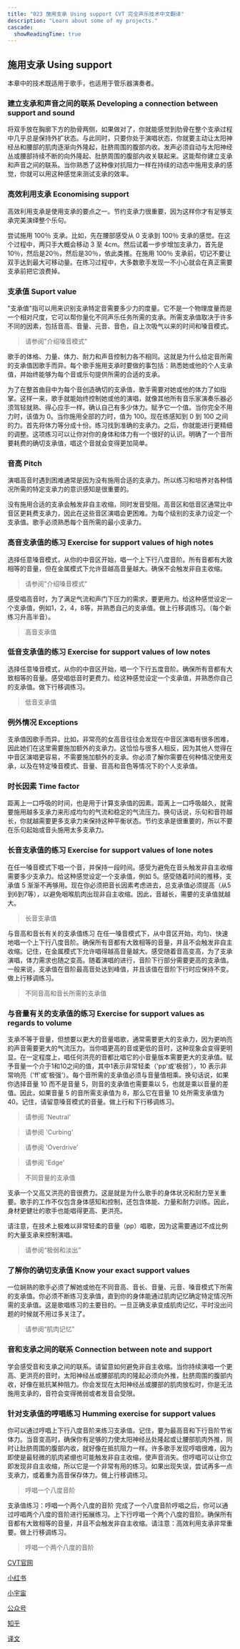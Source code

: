```yaml
---
title: "023 施用支承 Using support CVT 完全声乐技术中文翻译"
description: "Learn about some of my projects."
cascade:
  showReadingTime: true
---
```

## 施用支承 Using support

本章中的技术既适用于歌手，也适用于管乐器演奏者。

### 建立支承和声音之间的联系 Developing a connection between support and sound

将双手放在胸廓下方的肋骨两侧，如果做对了，你就能感觉到肋骨在整个支承过程中几乎总是保持外扩状态。与此同时，只要你处于演唱状态，你就要主动让太阳神经丛和腰部的肌肉逐渐向外隆起，肚脐周围的腹部内收。发声必须自动与太阳神经丛或腰部持续不断的向外隆起、肚脐周围的腹部内收关联起来。这能帮你建立支承和声音之间的联系。当你熟悉了这种像对抗阻力一样在持续的动态中施用支承的感觉，你就可以用这种感觉来测试支承的效率。

### 高效利用支承 Economising support

高效利用支承是使用支承的要点之一。节约支承力很重要，因为这样你才有足够支承完美演绎整个乐句。

尝试施用 100％ 支承。比如，先在腰部感受从 0 支承到 100％ 支承的感觉。在这个过程中，两只手大概会移动 3 至 4cm。然后试着一步步增加支承力，首先是10％，然后是20％，然后是30％，依此类推。在施用 100％ 支承前，切记不要让双手达到最大可移动量。在练习过程中，大多数歌手发现一不小心就会在真正需要支承前把它浪费掉。

### 支承值 Suport value

"支承值"指可以用来识别支承特定音需要多少力的度量。它不是一个物理度量而是一个相对尺度，它可以帮你量化不同声乐任务所需的支承。所需支承值取决于许多不同的因素，包括音高、音量、元音、音色，自上次吸气以来的时间和嗓音模式。

> 请参阅"介绍嗓音模式"

歌手的体格、力量、体力、耐力和声音控制力各不相同。这就是为什么给定音所需的支承值因歌手而异。每个歌手施用支承时要做的事包括：熟悉她或他的个人支承值，并始终能够为每个音或乐句提供所需的合适的支承。

为了在整首曲目中为每个音创造确切的支承值，歌手需要对她或他的体力了如指掌。这样一来，歌手就能始终控制她或他的演唱，就像其他所有音乐家演奏乐器必须驾轻就熟、得心应手一样。确认自己有多少体力。赋予它一个值。当你完全不用力时，该值为 0。当你施用全部的力时，值为 100。现在练感知到 0 到 100 之间的力。首先将体力等分成十份。练习找到准确的支承力。之后，你就能进行更精细的调整。这项练习可以让你对你的身体和体力有一个很好的认识。明确了一个音所要耗费的确切支承值，唱这个音就会变得更加简单。

### 音高 Pitch

演唱高音时遇到困难通常是因为没有施用合适的支承力。所以练习和培养对各种情况所需的特定支承力的意识感知是很重要的。

没有施用合适的支承会触发非自主收缩，同时发音受阻。高音区和低音区通常比中音区更耗费支承力，因此在这些音区演唱会更困难。为每个级别的支承力设定一个支承值。歌手必须熟悉每个音所需的最小支承力。

### 高音支承值的练习 Exercise for support values of high notes

选择任意嗓音模式，从你的中音区开始，唱一个上下行八度音阶。所有音都有大致相等的音量，但在金属模式下允许音越高音量越大。确保不会触发非自主收缩。

> 请参阅"介绍嗓音模式"

感受唱高音时，为了满足气流和声门下压力的需求，要更用力。给这种感觉设定一个支承值，例如1，2，4，8等，并熟悉自己的支承值。做上行移调练习。（每个新练习升高半音）。

> 高音支承值 

### 低音支承值的练习 Exercise for support values of low notes

选择任意嗓音模式，从你的中音区开始，唱一个下行五度音阶。确保所有音都有大致相等的音量。感受唱低音时更费力。给这种感觉设定一个支承值，并熟悉你自己的支承值。做下行移调练习。

> 低音支承值 

### 例外情况 Exceptions

支承值因歌手而异。比如，非常亮的女高音往往会发现在中音区演唱有很多困难，因此她们在这里需要施加额外的支承力。这恰恰与很多人相反，因为其他人觉得在中音区演唱更容易，不需要施加额外的支承。你必须了解你需要在何种情况使用支承，以及在特定嗓音模式、音量、音高和音色等情况下的个人支承值。

### 时长因素 Time factor

距离上一口呼吸的时间，也是用于计算支承值的因素。距离上一口呼吸越久，就需要施用越多支承力来形成均匀的气流和稳定的气流压力。换句话说，乐句和音符越长，你就越需要更多支承力来保持这种平衡状态。节约支承是很重要的，所以不要在乐句起始或音头施用太多支承力。

### 长音支承值的练习 Exercise for support values of lone notes

在任一嗓音模式下唱一个音，并保持一段时间。感受为避免在音头触发非自主收缩需要多少支承力。给这种感觉设定一个支承值，例如 5。感受随着时间的推移，支承值 5 渐渐不再够用。现在你必须把音长因素考虑进去，总支承值必须提高（从5到6到7等），以避免咽喉肌肉出现非自主收缩。因此，音越长，需要的支承值就越大。

> 长音支承值 

与音高和音长有关的支承值练习
在任一嗓音模式下，从中音区开始，均匀、快速地唱一个上下行八度音阶。确保所有音都有大致相等的音量，并且不会触发非自主收缩。记住，在金属模式下允许唱得越高音量越大。感受随着音高变高，为了支承演唱，体力需求也随之变高。随着演唱的进行，音阶下行部分需要更高的支承值。一般来说，支承值在音阶最高音处达到峰值，并且该值在音阶下行时应保持不变。做上行移调练习。

> 不同音高和音长所需的支承值

### 与音量有关的支承值的练习 Exercise for support values as regards to volume

支承不等于音量，但想要以更大的音量唱歌，通常需要更大的支承力，因为更响亮的声音需要更大的气流压力。当你唱更高的音或更低的音时，这种现象会变得更明显。在一定程度上，唱任何洪亮的音都比唱它的小音量版本需要更大的支承值。赋予音量一个介于1和10之间的值，其中1表示非常轻柔（'pp'或'极弱'），10 表示非常响亮（'ff'或'极强'）。每个音所需的支承值必须与音量值相乘。换句话说，如果你选择音量 10 而不是音量 5，则音的支承值也需要乘以 5，也就是乘以音量的差值。因此，如果音量 5 的音所需支承值为 8，那么它在音量 10 处所需支承值为 40。记住，请留意嗓音模式的音量。做上行和下行移调练习。

> 请参阅 ‘Neutral’

> 请参阅 'Curbing'

> 请参阅 'Overdrive'

> 请参阅 'Edge'

> 不同音量的支承值

支承一个又高又洪亮的音很费力。这是就是为什么歌手的身体状况和耐力至关重要。歌手的工作不仅包含身体感知和控制，还包含体能、力量和耐力训练。因此，身材更健壮的歌手也能唱得更高、更洪亮。

请注意，在技术上极难以非常轻柔的音量（pp）唱歌，因为这需要通过不成比例的大量支承来控制演唱。

> 请参阅“极弱和淡出”

### 了解你的确切支承值 Know your exact support values

一位娴熟的歌手必须了解她或他在不同音高、音长、音量、元音、嗓音模式下所需的支承值。你必须不断练习支承值，直到你的身体能通过肌肉记忆确定特定情况所需的支承值。这是歌唱练习的主要目的。一旦正确支承变成肌肉记忆，平时没出问题的时候就不用过多关注了。

> 请参阅“肌肉记忆”

### 音和支承之间的联系 Connection between note and support

学会感受音和支承之间的联系。请留意如何避免非自主收缩。当你持续演唱一个更高、更洪亮的音时，太阳神经丛或腰部肌肉的隆起必须向外推，肚脐周围的腹部内收，好像在抵抗某种阻力。你会发现在太阳神经丛或腰部的肌肉放松时，你是无法施用支承的，音符会变得微弱或者发音会受限。

### 针对支承值的哼唱练习 Humming exercise for support values

你可以通过哼唱上下行八度音阶来练习支承值。记住，要为最高音和下行音阶节省体力。当音变高时，确保你有足够的力使太阳神经丛处隆起或让腰部肌肉外推，同时让肚脐周围的腹部内收，就好像在抵抗阻力一样。许多歌手发现哼唱很难，因为即使是最轻微的肌肉紧绷也可能触发非自主收缩，使声音消失。但哼唱可以让你立即发现非自主收缩，所以它是一个非常有用的练习。如果出现失误，尝试再多一点支承力，或着重为高音保存体力。做上行移调练习。

> 哼唱一个八度音阶

支承值练习：哼唱一个两个八度的音阶
完成了一个八度音阶哼唱之后，你可以通过哼唱两个八度的音阶进行拓展练习。上下行哼唱一个两个八度的音阶。确保所有音都有大致相等的音量，并且不会触发非自主收缩。请注意：高效利用支承非常重要。做上行移调练习。

> 哼唱一个两个八度的音阶

[CVT官网](https://completevocalinstitute.com/complete-vocal-technique/)

[小红书](https://www.xiaohongshu.com/user/profile/627ff979000000002102aa68?xhsshare=CopyLink&appuid=627ff979000000002102aa68&apptime=1728791961)

[小宇宙](https://www.xiaoyuzhoufm.com/podcast/66be28dadb5e6d6bf99adc25)

[公众号](https://mp.weixin.qq.com/mp/appmsgalbum?action=getalbum&__biz=MzAxMjI3NzAxMg==&scene=1&album_id=3446246369961312256&count=3#wechat_redirect)

[知乎](https://www.zhihu.com/column/c_1825613276039491584)

[译文](https://euphia.github.io/zh-cn/posts/)